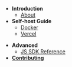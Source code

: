 - **Introduction**
  - [About](/)
- **Self-host Guide**
  - [Docker](/self-host/docker.md)
  - [Vercel](/self-host/vercel.md)
<!-- - **Integration**
  - [Docsify](/integration/docsify.md) -->
- **Advanced**
  - [JS SDK Reference](/advanced/sdk.md)
- [**Contributing**](/contributing.md)